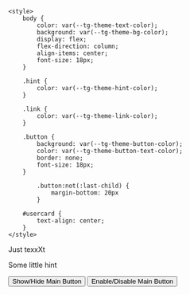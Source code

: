 ﻿<!DOCTYPE html>
<html>
<head>
    <meta charset="UTF-8">
    <meta http-equiv="X-UA-Compatible" content="IE=edge">
    <meta name="viewport" content="width=device-width, initial-scale=1.0">
    <title>Test Telegram WebApps API</title>
    <script src="https://telegram.org/js/telegram-web-app.js"></script> <!--Подключаем скрипт от телеграм-->

    <style>
        body {
            color: var(--tg-theme-text-color);
            background: var(--tg-theme-bg-color);
            display: flex;
            flex-direction: column;
            align-items: center;
            font-size: 18px;
        }

        .hint {
            color: var(--tg-theme-hint-color);
        }

        .link {
            color: var(--tg-theme-link-color);
        }

        .button {
            background: var(--tg-theme-button-color);
            color: var(--tg-theme-button-text-color);
            border: none;
            font-size: 18px;
        }

            .button:not(:last-child) {
                margin-bottom: 20px
            }

        #usercard {
            text-align: center;
        }
    </style>
</head>

<body>
    <div id="usercard">
        <!--Карта профиля, человека, который к нам обратился-->
    </div>
    <p>Just texxXt</p> <!--Просто текст для проверки-->
    <p class="hint">Some little hint</p> <!--Просто текст-подсказка для проверки-->
    <button id="btn" class="button">Show/Hide Main Button</button> <!--Кнопка, чтобы скрыть / показать основную кнопку-->
    <button id="btnED" class="button">Enable/Disable Main Button</button> <!--Кнопка, чтобы сделать кнопку активной/неактивной-->
</body>

<script>
   let tg = window.Telegram.WebApp; //получаем объект webapp телеграма

   tg.expand(); //расширяем на все окно

   tg.MainButton.text = "Changed Text"; //изменяем текст кнопки
   tg.MainButton.setText("Changed Text1"); //изменяем текст кнопки иначе
   tg.MainButton.textColor = "#F55353"; //изменяем цвет текста кнопки
   tg.MainButton.color = "#143F6B"; //изменяем цвет бэкграунда кнопки
   tg.MainButton.setParams({"color": "#143F6B"}); //так изменяются все параметры
    tg.sendData("some string that we need to send");
   let btn = document.getElementById("btn"); //получаем кнопку скрыть/показать

   btn.addEventListener('click', function(){ //вешаем событие на нажатие html-кнопки
      if (tg.MainButton.isVisible){ //если кнопка показана
         tg.MainButton.hide() //скрываем кнопку
      }
      else{ //иначе
         tg.MainButton.show() //показываем
      }
   });

   let btnED = document.getElementById("btnED"); //получаем кнопку активировать/деактивировать
   btnED.addEventListener('click', function(){ //вешаем событие на нажатие html-кнопки
      if (tg.MainButton.isActive){ //если кнопка показана
         tg.MainButton.setParams({"color": "#E0FFFF"}); //меняем цвет
         tg.MainButton.disable() //скрываем кнопку
      }
      else{ //иначе
         tg.MainButton.setParams({"color": "#143F6B"}); //меняем цвет
         tg.MainButton.enable() //показываем
      }
   });

   Telegram.WebApp.onEvent('mainButtonClicked', function(){
      tg.sendData('[{"Country": "Name","Tariffs": [{"Name": "Random","Quantity": 2,"Price": 40},{"Name": "Fixed","Quantity": 2,"Price": 40}]},{"Country": "Name","Tariffs": [{"Name": "Random","Quantity": 2,"Price": 40},{"Name": "Fixed","Quantity": 2,"Price": 40}]}]');
      //при клике на основную кнопку отправляем данные в строковом виде
   });


   let usercard = document.getElementById("usercard"); //получаем блок usercard
   let datag;
tg.initData = (data) => {
  const parsedData = JSON.parse(data.data);
  datag = data.data // { field1: "content3", field2: 10 }
  // Используйте полученные данные в вашем веб-приложении
};
   let profName = document.createElement('p'); //создаем параграф
   profName.innerText = `${tg.initDataUnsafe.user.first_name}
   ${tg.initDataUnsafe.user.last_name}
   ${datag}
   ${tg.initData}
   ${tg.initDataUnsafe.user.username} (${tg.initDataUnsafe.user.language_code})`;
   //выдем имя, "фамилию", через тире username и код языка
   usercard.appendChild(profName); //добавляем

   let userid = document.createElement('p'); //создаем еще параграф
   userid.innerText = `${datag}`; //показываем user_id
   usercard.appendChild(userid); //добавляем


   //работает только в attachment menu
   // let pic = document.createElement('img'); //создаем img
   // pic.src = tg.initDataUnsafe.user.photo_url; //задаём src
   // usercard.appendChild(pic); //добавляем элемент в карточку
</script>
</html>
